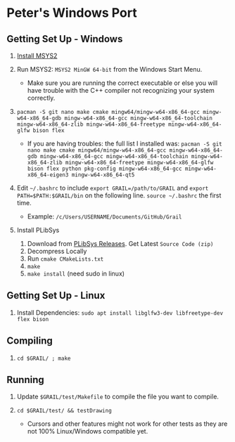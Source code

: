 # Peter's Windows Port

## Getting Set Up - Windows

 1. [Install MSYS2](https://www.msys2.org/)
 2. Run MSYS2: `MSYS2 MinGW 64-bit` from the Windows Start Menu.

    - Make sure you are running the correct executable or else you will have trouble with the C++ compiler not recognizing your system correctly.

 3. `pacman -S git nano make cmake mingw64/mingw-w64-x86_64-gcc mingw-w64-x86_64-gdb mingw-w64-x86_64-gcc mingw-w64-x86_64-toolchain mingw-w64-x86_64-zlib mingw-w64-x86_64-freetype mingw-w64-x86_64-glfw bison flex`

     - If you are having troubles: the full list I installed was: `pacman -S git nano make cmake mingw64/mingw-w64-x86_64-gcc mingw-w64-x86_64-gdb mingw-w64-x86_64-gcc mingw-w64-x86_64-toolchain mingw-w64-x86_64-zlib mingw-w64-x86_64-freetype mingw-w64-x86_64-glfw bison flex python pkg-config mingw-w64-x86_64-gcc mingw-w64-x86_64-eigen3 mingw-w64-x86_64-qt5`

 4. Edit `~/.bashrc` to include `export GRAIL=/path/to/GRAIL` and `export PATH=$PATH:$GRAIL/bin` on the following line. `source ~/.bashrc` the first time.

      - Example: `/c/Users/USERNAME/Documents/GitHub/Grail`
 5. Install PLibSys

    1. Download from [PLibSys Releases](https://github.com/saprykin/plibsys/releases/). Get Latest `Source Code (zip)`
    2. Decompress Locally
    3. Run `cmake CMakeLists.txt`
    4. `make`
    5. `make install` (need sudo in linux)

## Getting Set Up - Linux

1. Install Dependencies: `sudo apt install libglfw3-dev libfreetype-dev flex bison`

## Compiling

1. `cd $GRAIL/ ; make`

## Running

1. Update `$GRAIL/test/Makefile` to compile the file you want to compile.
2. `cd $GRAIL/test/ && testDrawing`

     - Cursors and other features might not work for other tests as they are not 100% Linux/Windows compatible yet.
